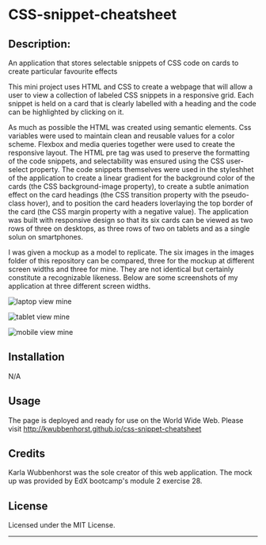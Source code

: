 # CSS-snippet-cheatsheet

## Description:
An application that stores selectable snippets of CSS code on cards to create particular favourite effects

This mini project uses HTML and CSS to create a webpage that will allow a user to view a collection of labeled CSS snippets in a responsive grid. Each snippet is held on a card that is clearly labelled with a heading and the code can be highlighted by clicking on it.

As much as possible the HTML was created using semantic elements. Css variables were used to maintain clean and reusable values for a color scheme. Flexbox and media queries together were used to create the responsive layout. The HTML pre tag was used to preserve the formatting of the code snippets, and selectability was ensured using the CSS user-select property.  The code snippets themselves were used in the styleshhet of the application to create a linear gradient for the background color of the cards (the CSS background-image property), to create a subtle animation effect on the card headings (the CSS transition property with the pseudo-class hover), and to position the card headers loverlaying the top border of the card (the CSS margin property with a negative value). The application was built with responsive design so that its six cards can be viewed as two rows of three on desktops, as three rows of two on tablets and as a single solun on smartphones. 

I was given a mockup as a model to replicate. The six images in the images folder of this repository can be compared, three for the mockup at different screen widths and three for mine.  They are not identical but certainly constitute a recognizable likeness. Below are some screenshots of my application at three different screen widths.

![laptop view mine](https://github.com/kwubbenhorst/CSS-snippet-cheatsheet/assets/140316693/697ef5f4-fb23-4f60-9f06-2f20055ff055)

![tablet view mine](https://github.com/kwubbenhorst/CSS-snippet-cheatsheet/assets/140316693/b5bba6ed-84b1-4671-afb6-a6852ff699e4)

![mobile view mine](https://github.com/kwubbenhorst/CSS-snippet-cheatsheet/assets/140316693/091d48f7-b169-4a9a-b2d5-54d403329444)


## Installation

N/A

## Usage

The page is deployed and ready for use on the World Wide Web.  Please visit http://kwubbenhorst.github.io/css-snippet-cheatsheet

## Credits

Karla Wubbenhorst was the sole creator of this web application.  The mock up was provided by EdX bootcamp's module 2 exercise 28.

## License

Licensed under the MIT License.


___









